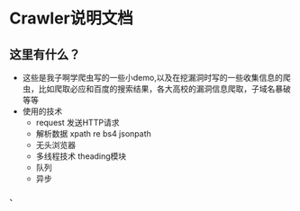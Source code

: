 # Crawler说明文档

## 这里有什么？
* 这些是我子啊学爬虫写的一些小demo,以及在挖漏洞时写的一些收集信息的爬虫，比如爬取必应和百度的搜索结果，各大高校的漏洞信息爬取，子域名暴破等等
* 使用的技术
   - request 发送HTTP请求
   - 解析数据 xpath re bs4 jsonpath
   - 无头浏览器
   - 多线程技术 theading模块
   - 队列 
   - 异步
        
、
       
    

 

